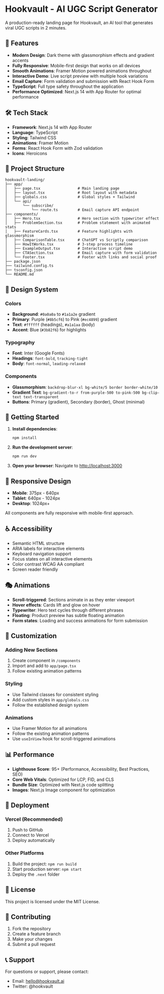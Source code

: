# Hookvault - AI UGC Script Generator

A production-ready landing page for Hookvault, an AI tool that generates viral UGC scripts in 2 minutes.

## 🚀 Features

- **Modern Design**: Dark theme with glassmorphism effects and gradient accents
- **Fully Responsive**: Mobile-first design that works on all devices
- **Smooth Animations**: Framer Motion powered animations throughout
- **Interactive Demo**: Live script preview with multiple hook variations
- **Email Capture**: Form validation and submission with React Hook Form
- **TypeScript**: Full type safety throughout the application
- **Performance Optimized**: Next.js 14 with App Router for optimal performance

## 🛠 Tech Stack

- **Framework**: Next.js 14 with App Router
- **Language**: TypeScript
- **Styling**: Tailwind CSS
- **Animations**: Framer Motion
- **Forms**: React Hook Form with Zod validation
- **Icons**: Heroicons

## 📁 Project Structure

```
hookvault-landing/
├── app/
│   ├── page.tsx                 # Main landing page
│   ├── layout.tsx               # Root layout with metadata
│   ├── globals.css              # Global styles + Tailwind
│   └── api/
│       └── subscribe/
│           └── route.ts         # Email capture API endpoint
├── components/
│   ├── Hero.tsx                 # Hero section with typewriter effect
│   ├── ProblemSection.tsx       # Problem statement with animated stats
│   ├── FeatureCards.tsx         # Feature highlights with glassmorphism
│   ├── ComparisonTable.tsx      # ChatGPT vs Scriptly comparison
│   ├── HowItWorks.tsx           # 3-step process timeline
│   ├── ExampleOutput.tsx        # Interactive script demo
│   ├── CTASection.tsx           # Email capture with form validation
│   └── Footer.tsx               # Footer with links and social proof
├── package.json
├── tailwind.config.ts
├── tsconfig.json
└── README.md
```

## 🎨 Design System

### Colors
- **Background**: `#0a0a0a` to `#1a1a2e` gradient
- **Primary**: Purple (`#8b5cf6`) to Pink (`#ec4899`) gradient
- **Text**: `#ffffff` (headings), `#a1a1aa` (body)
- **Accent**: Blue (`#3b82f6`) for highlights

### Typography
- **Font**: Inter (Google Fonts)
- **Headings**: `font-bold`, `tracking-tight`
- **Body**: `font-normal`, `leading-relaxed`

### Components
- **Glassmorphism**: `backdrop-blur-xl bg-white/5 border border-white/10`
- **Gradient Text**: `bg-gradient-to-r from-purple-500 to-pink-500 bg-clip-text text-transparent`
- **Buttons**: Primary (gradient), Secondary (border), Ghost (minimal)

## 🚀 Getting Started

1. **Install dependencies**:
   ```bash
   npm install
   ```

2. **Run the development server**:
   ```bash
   npm run dev
   ```

3. **Open your browser**:
   Navigate to [http://localhost:3000](http://localhost:3000)

## 📱 Responsive Design

- **Mobile**: 375px - 640px
- **Tablet**: 640px - 1024px  
- **Desktop**: 1024px+

All components are fully responsive with mobile-first approach.

## ♿ Accessibility

- Semantic HTML structure
- ARIA labels for interactive elements
- Keyboard navigation support
- Focus states on all interactive elements
- Color contrast WCAG AA compliant
- Screen reader friendly

## 🎭 Animations

- **Scroll-triggered**: Sections animate in as they enter viewport
- **Hover effects**: Cards lift and glow on hover
- **Typewriter**: Hero text cycles through different phrases
- **Floating**: Product preview has subtle floating animation
- **Form states**: Loading and success animations for form submission

## 🔧 Customization

### Adding New Sections
1. Create component in `/components`
2. Import and add to `app/page.tsx`
3. Follow existing animation patterns

### Styling
- Use Tailwind classes for consistent styling
- Add custom styles in `app/globals.css`
- Follow the established design system

### Animations
- Use Framer Motion for all animations
- Follow the existing animation patterns
- Use `useInView` hook for scroll-triggered animations

## 📊 Performance

- **Lighthouse Score**: 95+ (Performance, Accessibility, Best Practices, SEO)
- **Core Web Vitals**: Optimized for LCP, FID, and CLS
- **Bundle Size**: Optimized with Next.js code splitting
- **Images**: Next.js Image component for optimization

## 🚀 Deployment

### Vercel (Recommended)
1. Push to GitHub
2. Connect to Vercel
3. Deploy automatically

### Other Platforms
1. Build the project: `npm run build`
2. Start production server: `npm start`
3. Deploy the `.next` folder

## 📝 License

This project is licensed under the MIT License.

## 🤝 Contributing

1. Fork the repository
2. Create a feature branch
3. Make your changes
4. Submit a pull request

## 📞 Support

For questions or support, please contact:
- Email: hello@hookvault.ai
- Twitter: @hookvault
